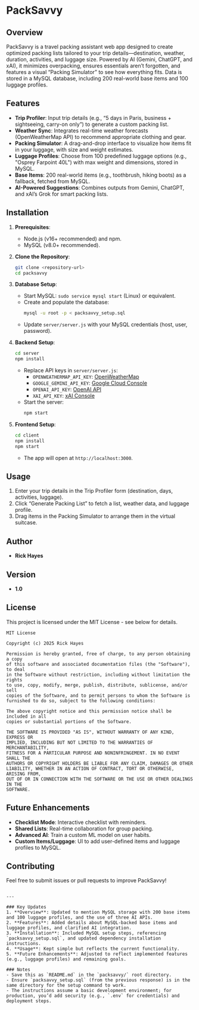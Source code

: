 # PackSavvy

## Overview
PackSavvy is a travel packing assistant web app designed to create optimized packing lists tailored to your trip details—destination, weather, duration, activities, and luggage size. Powered by AI (Gemini, ChatGPT, and xAI), it minimizes overpacking, ensures essentials aren’t forgotten, and features a visual “Packing Simulator” to see how everything fits. Data is stored in a MySQL database, including 200 real-world base items and 100 luggage profiles.

## Features
- **Trip Profiler**: Input trip details (e.g., “5 days in Paris, business + sightseeing, carry-on only”) to generate a custom packing list.
- **Weather Sync**: Integrates real-time weather forecasts (OpenWeatherMap API) to recommend appropriate clothing and gear.
- **Packing Simulator**: A drag-and-drop interface to visualize how items fit in your luggage, with size and weight estimates.
- **Luggage Profiles**: Choose from 100 predefined luggage options (e.g., "Osprey Farpoint 40L") with max weight and dimensions, stored in MySQL.
- **Base Items**: 200 real-world items (e.g., toothbrush, hiking boots) as a fallback, fetched from MySQL.
- **AI-Powered Suggestions**: Combines outputs from Gemini, ChatGPT, and xAI’s Grok for smart packing lists.

## Installation
1. **Prerequisites**:
   - Node.js (v16+ recommended) and npm.
   - MySQL (v8.0+ recommended).

2. **Clone the Repository**:
   ```bash
   git clone <repository-url>
   cd packsavvy
   ```

3. **Database Setup**:
   - Start MySQL: `sudo service mysql start` (Linux) or equivalent.
   - Create and populate the database:
     ```bash
     mysql -u root -p < packsavvy_setup.sql
     ```
   - Update `server/server.js` with your MySQL credentials (host, user, password).

4. **Backend Setup**:
   ```bash
   cd server
   npm install
   ```
   - Replace API keys in `server/server.js`:
     - `OPENWEATHERMAP_API_KEY`: [OpenWeatherMap](https://openweathermap.org/)
     - `GOOGLE_GEMINI_API_KEY`: [Google Cloud Console](https://console.cloud.google.com/)
     - `OPENAI_API_KEY`: [OpenAI API](https://platform.openai.com/)
     - `XAI_API_KEY`: [xAI Console](https://console.x.ai/)
   - Start the server:
     ```bash
     npm start
     ```

5. **Frontend Setup**:
   ```bash
   cd client
   npm install
   npm start
   ```
   - The app will open at `http://localhost:3000`.

## Usage
1. Enter your trip details in the Trip Profiler form (destination, days, activities, luggage).
2. Click “Generate Packing List” to fetch a list, weather data, and luggage profile.
3. Drag items in the Packing Simulator to arrange them in the virtual suitcase.

## Author
- **Rick Hayes**

## Version
- **1.0**

## License
This project is licensed under the MIT License - see below for details.

```
MIT License

Copyright (c) 2025 Rick Hayes

Permission is hereby granted, free of charge, to any person obtaining a copy
of this software and associated documentation files (the "Software"), to deal
in the Software without restriction, including without limitation the rights
to use, copy, modify, merge, publish, distribute, sublicense, and/or sell
copies of the Software, and to permit persons to whom the Software is
furnished to do so, subject to the following conditions:

The above copyright notice and this permission notice shall be included in all
copies or substantial portions of the Software.

THE SOFTWARE IS PROVIDED "AS IS", WITHOUT WARRANTY OF ANY KIND, EXPRESS OR
IMPLIED, INCLUDING BUT NOT LIMITED TO THE WARRANTIES OF MERCHANTABILITY,
FITNESS FOR A PARTICULAR PURPOSE AND NONINFRINGEMENT. IN NO EVENT SHALL THE
AUTHORS OR COPYRIGHT HOLDERS BE LIABLE FOR ANY CLAIM, DAMAGES OR OTHER
LIABILITY, WHETHER IN AN ACTION OF CONTRACT, TORT OR OTHERWISE, ARISING FROM,
OUT OF OR IN CONNECTION WITH THE SOFTWARE OR THE USE OR OTHER DEALINGS IN THE
SOFTWARE.
```

## Future Enhancements
- **Checklist Mode**: Interactive checklist with reminders.
- **Shared Lists**: Real-time collaboration for group packing.
- **Advanced AI**: Train a custom ML model on user habits.
- **Custom Items/Luggage**: UI to add user-defined items and luggage profiles to MySQL.

## Contributing
Feel free to submit issues or pull requests to improve PackSavvy!
```

---

### Key Updates
1. **Overview**: Updated to mention MySQL storage with 200 base items and 100 luggage profiles, and the use of three AI APIs.
2. **Features**: Added details about MySQL-backed base items and luggage profiles, and clarified AI integration.
3. **Installation**: Included MySQL setup steps, referencing `packsavvy_setup.sql`, and updated dependency installation instructions.
4. **Usage**: Kept simple but reflects the current functionality.
5. **Future Enhancements**: Adjusted to reflect implemented features (e.g., luggage profiles) and remaining goals.

### Notes
- Save this as `README.md` in the `packsavvy/` root directory.
- Ensure `packsavvy_setup.sql` (from the previous response) is in the same directory for the setup command to work.
- The instructions assume a basic development environment; for production, you’d add security (e.g., `.env` for credentials) and deployment steps.

